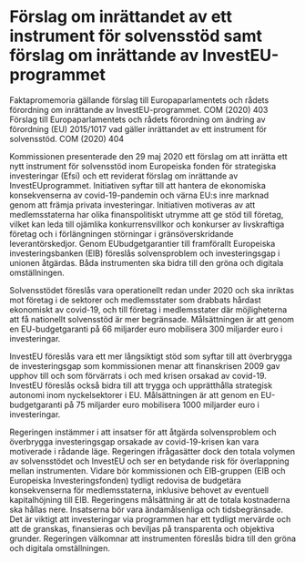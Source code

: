 # Förslag om inrättandet av ett instrument för solvensstöd samt förslag om inrättande av InvestEU-programmet

Faktapromemoria gällande förslag till Europaparlamentets och rådets förordning om inrättande av InvestEU-programmet. COM (2020) 403
Förslag till Europaparlamentets och rådets förordning om ändring av förordning
(EU) 2015/1017 vad gäller inrättandet av ett instrument för solvensstöd. COM (2020) 404

Kommissionen presenterade den 29 maj 2020 ett förslag om att inrätta ett nytt instrument för solvensstöd inom Europeiska fonden för strategiska investeringar (Efsi) och ett reviderat förslag om inrättande av InvestEUprogrammet. Initiativen syftar till att hantera de ekonomiska konsekvenserna av covid-19-pandemin och värna EU:s inre marknad genom att främja privata investeringar. Initiativen motiveras av att medlemsstaterna har olika finanspolitiskt utrymme att ge stöd till företag, vilket kan leda till ojämlika konkurrensvillkor och konkurser av livskraftiga företag och i förlängningen störningar i gränsöverskridande leverantörskedjor. Genom EUbudgetgarantier till framförallt Europeiska investeringsbanken (EIB) föreslås solvensproblem och investeringsgap i unionen åtgärdas. Båda instrumenten ska bidra till den gröna och digitala omställningen.

Solvensstödet föreslås vara operationellt redan under 2020 och ska inriktas mot företag i de sektorer och medlemsstater som drabbats hårdast ekonomiskt av covid-19, och till företag i medlemsstater där möjligheterna att få nationellt solvensstöd är mer begränsade. Målsättningen är att genom en EU-budgetgaranti på 66 miljarder euro mobilisera 300 miljarder euro i investeringar.

InvestEU föreslås vara ett mer långsiktigt stöd som syftar till att överbrygga de investeringsgap som kommissionen menar att finanskrisen 2009 gav upphov till och som förvärrats i och med krisen orsakad av covid-19. InvestEU föreslås också bidra till att trygga och upprätthålla strategisk autonomi inom nyckelsektorer i EU. Målsättningen är att genom en EU-budgetgaranti på 75 miljarder euro mobilisera 1000 miljarder euro i investeringar.

Regeringen instämmer i att insatser för att åtgärda solvensproblem och överbrygga investeringsgap orsakade av covid-19-krisen kan vara motiverade i rådande läge. Regeringen ifrågasätter dock den totala volymen av solvensstödet och InvestEU och ser en betydande risk för överlappning mellan instrumenten. Vidare bör kommissionen och EIB-gruppen (EIB och Europeiska Investeringsfonden) tydligt redovisa de budgetära konsekvenserna för medlemsstaterna, inklusive behovet av eventuell kapitalhöjning till EIB. Regeringens målsättning är att de totala kostnaderna ska hållas nere. Insatserna bör vara ändamålsenliga och tidsbegränsade. Det är viktigt att investeringar via programmen har ett tydligt mervärde och att de granskas, finansieras och beviljas på transparenta och objektiva grunder. Regeringen välkomnar att instrumenten föreslås bidra till den gröna och digitala omställningen.
